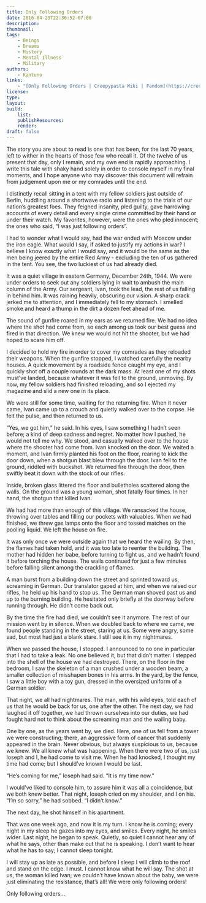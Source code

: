 ```yaml
---
title: Only Following Orders
date: 2016-04-29T22:36:52-07:00
description:
thumbnail:
tags:
    - Beings
    - Dreams
    - History
    - Mental Illness
    - Military
authors:
    - Kantuno
links:
    - "[Only Following Orders | Creepypasta Wiki | Fandom](https://creepypasta.fandom.com/wiki/Only_Following_Orders)"
license:
type:
layout:
build:
    list:
    publishResources:
    render:
draft: false
---
```


The story you are about to read is one that has been, for the last 70 years, left to wither in the hearts of those few who recall it. Of the twelve of us present that day, only I remain, and my own end is rapidly approaching. I write this tale with shaky hand solely in order to console myself in my final moments, and I hope anyone who may discover this document will refrain from judgement upon me or my comrades until the end.

I distinctly recall sitting in a tent with my fellow soldiers just outside of Berlin, huddling around a shortwave radio and listening to the trials of our nation’s greatest foes. They feigned insanity, pled guilty, gave harrowing accounts of every detail and every single crime committed by their hand or under their watch. My favorites, however, were the ones who pled innocent; the ones who said, “I was just following orders”.

I had to wonder what I would say, had the war ended with Moscow under the iron eagle. What would I say, if asked to justify my actions in war? I believe I know exactly what I would say, and it would be the same as the men being jeered by the entire Red Army - excluding the ten of us gathered in the tent. You see, the two luckiest of us had already died.

It was a quiet village in eastern Germany, December 24th, 1944. We were under orders to seek out any soldiers lying in wait to ambush the main column of the Army. Our sergeant, Ivan, took the lead, the rest of us falling in behind him. It was raining heavily, obscuring our vision. A sharp crack jerked me to attention, and I immediately fell to my stomach. I smelled smoke and heard a thump in the dirt a dozen feet ahead of me.

The sound of gunfire roared in my ears as we returned fire. We had no idea where the shot had come from, so each among us took our best guess and fired in that direction. We knew we would not hit the shooter, but we had hoped to scare him off.

I decided to hold my fire in order to cover my comrades as they reloaded their weapons. When the gunfire stopped, I watched carefully the nearby houses. A quick movement by a roadside fence caught my eye, and I quickly shot off a couple rounds at the dark mass. At least one of my shots must’ve landed, because whatever it was fell to the ground, unmoving. By now, my fellow soldiers had finished reloading, and so I ejected my magazine and slid a new one in its place.

We were still for some time, waiting for the returning fire. When it never came, Ivan came up to a crouch and quietly walked over to the corpse. He felt the pulse, and then returned to us.

“Yes, we got him,” he said. In his eyes, I saw something I hadn’t seen before; a kind of deep sadness and regret. No matter how I pushed, he would not tell me why. We stood, and casually walked over to the house where the shooter had come from. Ivan knocked on the door. We waited a moment, and Ivan firmly planted his foot on the floor, rearing to kick the door down, when a shotgun blast blew through the door. Ivan fell to the ground, riddled with buckshot. We returned fire through the door, then swiftly beat it down with the stock of our rifles.

Inside, broken glass littered the floor and bulletholes scattered along the walls. On the ground was a young woman, shot fatally four times. In her hand, the shotgun that killed Ivan.

We had had more than enough of this village. We ransacked the house, throwing over tables and filling our pockets with valuables. When we had finished, we threw gas lamps onto the floor and tossed matches on the pooling liquid. We left the house on fire.

It was only once we were outside again that we heard the wailing. By then, the flames had taken hold, and it was too late to reenter the building. The mother had hidden her babe, before turning to fight us, and we hadn’t found it before torching the house. The wails continued for just a few minutes before falling silent among the crackling of flames.

A man burst from a building down the street and sprinted toward us, screaming in German. Our translator gaped at him, and when we raised our rifles, he held up his hand to stop us. The German man shoved past us and up to the burning building. He hesitated only briefly at the doorway before running through. He didn’t come back out.

By the time the fire had died, we couldn’t see it anymore. The rest of our mission went by in silence. When we doubled back to where we came, we found people standing in the street, staring at us. Some were angry, some sad, but most had just a blank stare. I still see it in my nightmares.

When we passed the house, I stopped. I announced to no one in particular that I had to take a leak. No one believed it, but that didn’t matter. I stepped into the shell of the house we had destroyed. There, on the floor in the bedroom, I saw the skeleton of a man crushed under a wooden beam, a smaller collection of misshapen bones in his arms. In the yard, by the fence, I saw a little boy with a toy gun, dressed in the oversized uniform of a German soldier.

That night, we all had nightmares. The man, with his wild eyes, told each of us that he would be back for us, one after the other. The next day, we had laughed it off together, we had thrown ourselves into our duties, we had fought hard not to think about the screaming man and the wailing baby.

One by one, as the years went by, we died. Here, one of us fell from a tower we were constructing; there, an aggressive form of cancer that suddenly appeared in the brain. Never obvious, but always suspicious to us, because we knew. We all knew what was happening. When there were two of us, just Ioseph and I, he had come to visit me. When he had knocked, I thought my time had come; but I should’ve known I would be last.

“He’s coming for me,” Ioseph had said. “It is my time now.”

I would’ve liked to console him, to assure him it was all a coincidence, but we both knew better. That night, Ioseph cried on my shoulder, and I on his. “I’m so sorry,” he had sobbed. “I didn’t know.”

The next day, he shot himself in his apartment.

That was one week ago, and now it is my turn. I know he is coming; every night in my sleep he gazes into my eyes, and smiles. Every night, he smiles wider. Last night, he began to speak. Quietly, so quiet I cannot hear any of what he says, other than make out that he is speaking. I don’t want to hear what he has to say; I cannot sleep tonight.

I will stay up as late as possible, and before I sleep I will climb to the roof and stand on the edge. I must. I cannot know what he will say. The shot at us, the woman killed Ivan; we couldn’t have known about the baby, we were just eliminating the resistance, that’s all! We were only following orders!

Only following orders...
